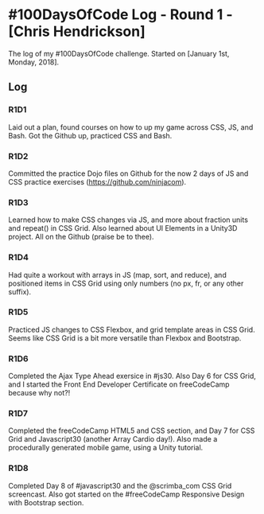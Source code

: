 # #100DaysOfCode Log - Round 1 - [Chris Hendrickson]

The log of my #100DaysOfCode challenge. Started on [January 1st, Monday, 2018].

## Log

### R1D1 
Laid out a plan, found courses on how to up my game across CSS, JS, and Bash. Got the Github up, practiced CSS and Bash.

### R1D2
Committed the practice Dojo files on Github for the now 2 days of JS and CSS practice exercises (https://github.com/ninjacom).

### R1D3
Learned how to make CSS changes via JS, and more about fraction units and repeat() in CSS Grid. Also learned about UI Elements in a Unity3D project. All on the Github (praise be to thee).

### R1D4
Had quite a workout with arrays in JS (map, sort, and reduce), and positioned items in CSS Grid using only numbers (no px, fr, or any other suffix).

### R1D5
Practiced JS changes to CSS Flexbox, and grid template areas in CSS Grid. Seems like CSS Grid is a bit more versatile than Flexbox and Bootstrap.

### R1D6
Completed the Ajax Type Ahead exersice in #js30. Also Day 6 for CSS Grid, and I started the Front End Developer Certificate on freeCodeCamp because why not?!

### R1D7
Completed the freeCodeCamp HTML5 and CSS section, and Day 7 for CSS Grid and Javascript30 (another Array Cardio day!). Also made a procedurally generated mobile game, using a Unity tutorial.

### R1D8
Completed Day 8 of #javascript30 and the @scrimba_com CSS Grid screencast. Also got started on the #freeCodeCamp Responsive Design with Bootstrap section.